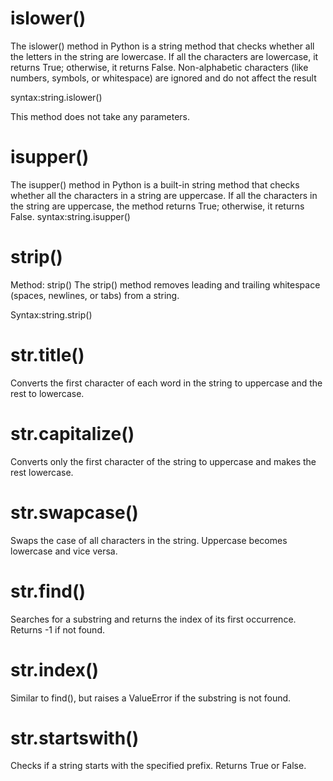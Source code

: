 # islower()

The islower() method in Python is a string method that checks whether all the letters in the string are lowercase. If all the characters are lowercase, it returns True; otherwise, it returns False. Non-alphabetic characters (like numbers, symbols, or whitespace) are ignored and do not affect the result

syntax:string.islower()

This method does not take any parameters.

# isupper()
The isupper() method in Python is a built-in string method that checks whether all the characters in a string are uppercase. If all the characters in the string are uppercase, the method returns True; otherwise, it returns False.
syntax:string.isupper()

# strip()
Method: strip()
The strip() method removes leading and trailing whitespace (spaces, newlines, or tabs) from a string.

Syntax:string.strip()
#  str.title()
Converts the first character of each word in the string to uppercase and the rest to lowercase.

# str.capitalize()
Converts only the first character of the string to uppercase and makes the rest lowercase.

# str.swapcase()
Swaps the case of all characters in the string. Uppercase becomes lowercase and vice versa.

# str.find()
Searches for a substring and returns the index of its first occurrence. Returns -1 if not found.

# str.index()
Similar to find(), but raises a ValueError if the substring is not found.

# str.startswith()
Checks if a string starts with the specified prefix. Returns True or False.





